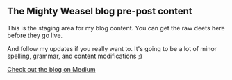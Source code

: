 ## The Mighty Weasel blog pre-post content

This is the staging area for my blog content. You can get the raw deets here before they go live.

And follow my updates if you really want to. It's going to be a lot of minor spelling, grammar,
and content modifications ;)

[Check out the blog on Medium](https://medium.com/the-mighty-weasel)

